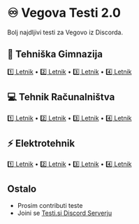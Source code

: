 # ♾️ Vegova Testi 2.0
Bolj najdljivi testi za Vegovo iz Discorda.

## 🧠 Tehniška Gimnazija
[1️⃣ Letnik]() • [2️⃣ Letnik]() • [3️⃣ Letnik]() • [4️⃣ Letnik]()

## 💻 Tehnik Računalništva
[1️⃣ Letnik]() • [2️⃣ Letnik]() • [3️⃣ Letnik]() • [4️⃣ Letnik]()

## ⚡️ Elektrotehnik
[1️⃣ Letnik]() • [2️⃣ Letnik]() • [3️⃣ Letnik]() • [4️⃣ Letnik]()

## Ostalo
- Prosim contributi teste
- Joini se [Testi.si Discord Serverju](https://discord.gg/VAGesPJS)
